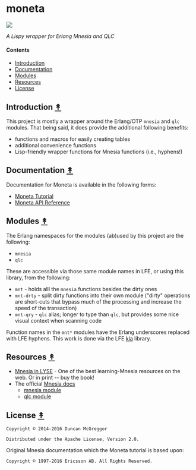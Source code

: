 # moneta

[![][moneta-logo]][moneta-logo-large]

[moneta-logo]: priv/images/mnemosyne-y500.png
[moneta-logo-large]: priv/images/mnemosyne-y2000.png

*A Lispy wrapper for Erlang Mnesia and QLC*


#### Contents

* [Introduction](#introduction-)
* [Documentation](#documentation-)
* [Modules](#modules-)
* [Resources](#resources-)
* [License](#license-)


## Introduction [&#x219F;](#contents)

This project is mostly a wrapper around the Erlang/OTP ``mnesia`` and ``qlc`` modules. That being said, it does provide the additional following benefits:

* functions and macros for easily creating tables
* additional convenience functions
* Lisp-friendly wrapper functions for Mnesia functions (i.e., hyphens!)


## Documentation [&#x219F;](#contents)

Documentation for Moneta is available in the following forms:

* [Moneta Tutorial](http://lfex.github.io/moneta/current/user-guide/)
* [Moneta API Reference](http://lfex.github.io/moneta/current/api/)


## Modules [&#x219F;](#contents)

The Erlang namespaces for the modules (ab)used by this project are the following:

* ``mnesia``
* ``qlc``

These are accessible via those same module names in LFE, or using this library, from the following:

* ``mnt`` - holds alll the ``mnesia`` functions besides the dirty ones
* ``mnt-drty`` - split dirty functions into their own module ("dirty" operations are short-cuts that bypass much of the processing and increase the speed of the transaction)
* ``mnt-qry`` - ``qlc`` alias; longer to type than ``qlc``, but provides some nice visual context when scanning code

Function names in the ``mnt*`` modules have the Erlang underscores replaced with LFE hyphens. This work is done via the LFE [kla](https://github.com/lfex/kla) library.


## Resources [&#x219F;](#contents)

* [Mnesia in LYSE](http://learnyousomeerlang.com/mnesia) - One of the best learning-Mnesia resources on the web. Or in print -- buy the book!
* The official [Mnesia docs](http://erlang.org/doc/apps/mnesia/Mnesia_chap1.html)
  * [mnesia module](http://erlang.org/doc/man/mnesia.html)
  * [qlc module](http://erlang.org/doc/man/qlc.html)


## License [&#x219F;](#contents)

```
Copyright © 2014-2016 Duncan McGreggor

Distributed under the Apache License, Version 2.0.
```

Original Mnesia documentation which the Moneta tutorial is based upon:

```
Copyright © 1997-2016 Ericsson AB. All Rights Reserved.
```

